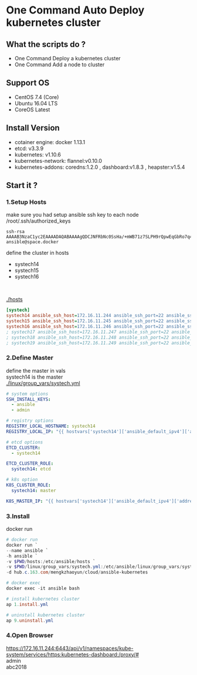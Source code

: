 # One Command Auto Deploy kubernetes cluster

## What the scripts do ?

- One Command Deploy a kubernetes cluster<br>
- One Command Add a node to cluster<br>

## Support OS

- CentOS 7.4 (Core)<br>
- Ubuntu 16.04 LTS<br>
- CoreOS Latest<br>

## Install Version

- cotainer engine: docker 1.13.1<br>
- etcd: v3.3.9<br>
- kubernetes: v1.10.6<br>
- kubernetes-network: flannel:v0.10.0<br>
- kubernetes-addons: coredns:1.2.0 , dashboard:v1.8.3 , heapster:v1.5.4

## Start it ?

### 1.Setup Hosts
make sure you had setup ansible ssh key to each node<br>
/root/.ssh/authorized_keys
```
ssh-rsa AAAAB3NzaC1yc2EAAAADAQABAAAAgQDCJNFRbNc0SsHa/+mWB71z7SLPH9rQpwEqGbRo7q466a97h3bejNav9wc9AKmepHPfRw7DJfSmWO3lGBya0QkXMYXVvtfcWPvZZDlar5JK/ZsC8HGOpwVLdd1uUfyPu2qM0sjRNA/Ty8PDMkS5dSyZAJNlxUAILRpepkYoT8jhrw== ansible@space.docker
```

define the cluster in hosts<br>
- systech14
- systech15
- systech16
<br>

[./hosts](./hosts)
```ini
[systech]
systech14 ansible_ssh_host=172.16.11.244 ansible_ssh_port=22 ansible_ssh_user=root 
systech15 ansible_ssh_host=172.16.11.245 ansible_ssh_port=22 ansible_ssh_user=root 
systech16 ansible_ssh_host=172.16.11.246 ansible_ssh_port=22 ansible_ssh_user=root 
; systech17 ansible_ssh_host=172.16.11.247 ansible_ssh_port=22 ansible_ssh_user=root  
; systech18 ansible_ssh_host=172.16.11.248 ansible_ssh_port=22 ansible_ssh_user=root 
; systech19 ansible_ssh_host=172.16.11.249 ansible_ssh_port=22 ansible_ssh_user=root
```

### 2.Define Master
define the master in vals<br>
systech14 is the master<br>
[./linux/group_vars/systech.yml](./linux/group_vars/systech.yml)
```yml
# system options
SSH_INSTALL_KEYS: 
  - ansible
  - admin

# registry options
REGISTRY_LOCAL_HOSTNAME: systech14
REGISTRY_LOCAL_IP: "{{ hostvars['systech14']['ansible_default_ipv4']['address'] }}"

# etcd options
ETCD_CLUSTER: 
  - systech14

ETCD_CLUSTER_ROLE: 
  systech14: etcd

# k8s option
K8S_CLUSTER_ROLE: 
  systech14: master

K8S_MASTER_IP: "{{ hostvars['systech14']['ansible_default_ipv4']['address'] }}"
```

### 3.Install
docker run <br>
```powershell
# docker run
docker run `
--name ansible `
-h ansible `
-v $PWD/hosts:/etc/ansible/hosts `
-v $PWD/linux/group_vars/systech.yml:/etc/ansible/linux/group_vars/systech.yml `
-d hub.c.163.com/mengkzhaoyun/cloud/ansible-kubernetes

# docker exec
docker exec -it ansible bash

# install kubernetes cluster
ap 1.install.yml

# uninstall kubernetes cluster
ap 9.uninstall.yml
```

### 4.Open Browser
https://172.16.11.244:6443/api/v1/namespaces/kube-system/services/https:kubernetes-dashboard:/proxy/#<br>
admin<br>
abc2018
